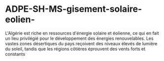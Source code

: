 # ADPE-SH-MS-gisement-solaire-eolien-
L'Algérie est riche en ressources d'énergie solaire et éolienne, ce qui en fait un lieu privilégié pour le développement des énergies renouvelables. Les vastes zones désertiques du pays reçoivent des niveaux élevés de lumière du soleil, tandis que les régions côtières éprouvent des vents forts et constants
